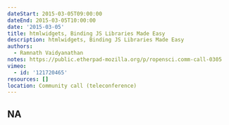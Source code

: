 ```yaml
---
dateStart: 2015-03-05T09:00:00
dateEnd: 2015-03-05T10:00:00
date: '2015-03-05'
title: htmlwidgets, Binding JS Libraries Made Easy
description: htmlwidgets, Binding JS Libraries Made Easy
authors:
  - Ramnath Vaidyanathan
notes: https://public.etherpad-mozilla.org/p/ropensci.comm-call-0305
vimeo:
  - id: '121720465'
resources: []
location: Community call (teleconference)
---
```

NA
---
